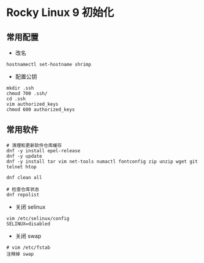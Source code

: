 # Rocky Linux 9 初始化


## 常用配置

- 改名

```shell
hostnamectl set-hostname shrimp
```

- 配置公钥

```shell
mkdir .ssh
chmod 700 .ssh/
cd .ssh
vim authorized_keys
chmod 600 authorized_keys
```

## 常用软件

```shell
# 清理和更新软件仓库缓存
dnf -y install epel-release
dnf -y update
dnf -y install tar vim net-tools numactl fontconfig zip unzip wget git telnet htop

dnf clean all

# 检查仓库状态
dnf repolist
```

- 关闭 selinux
```shell
vim /etc/selinux/config
SELINUX=disabled
```

- 关闭 swap

```shell
# vim /etc/fstab
注释掉 swap
```
